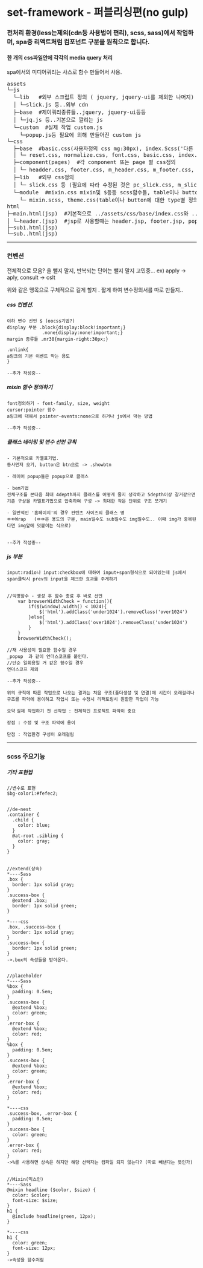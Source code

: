 # set-framework - 퍼블리싱편(no gulp)

<!-- ## 부트스트랩처럼 규정을 만들려고 합니다. -->

### 전처리 환경(less는제외(cdn등 사용법이 편리), scss, sass)에서 작업하며, spa중 리액트처럼 컴포넌트 구분을 원칙으로 합니다. 

#### 한 개의 css파일안에 각각의 media query 처리

spa에서의 미디어쿼리는 사스로 함수 만들어서 사용. 

<pre>
assets 
└─js
  └─lib   #외부 스크립트 정의 ( jquery, jquery-ui를 제외한 나머지)
  │ └─slick.js 등..외부 cdn
  ├─base  #제이쿼리종류들..jquery, jquery-ui등등
  │ └─jq.js 등..기본으로 깔리는 js
  └─custom  #실제 작업 custom.js
    └─popup.js등 필요에 의해 만들어진 custom js
└─css
  ├─base  #basic.css(사용자정의 css mg:30px), index.Scss('다른 css들 @import');
  │ └─ reset.css, normalize.css, font.css, basic.css, index.css
  ├─component(pages)  #각 component 또는 page 별 css정의
  │ └─ headder.css, footer.css, m_header.css, m_footer.css, admin_page.css 등
  ├─lib   #외부 css정의 
  │ └─ slick.css 등 (필요에 따라 수정된 것은 pc_slick.css, m_slick.css와 같이 덮어씌우기로 사용)
  └─module  #mixin.css mixin및 $등등 scss함수들, table이나 button에 대한 타입별 style정의들 
    └─ mixin.scss, theme.css(table이나 button에 대한 type별 정의) -> index.css로 묶을수있다. 
html
├─main.html(jsp)  #기본적으로 ../assets/css/base/index.css와 ../assets/css/module/index.css 를 불러오고, 필요에 따라 정의된 css불러오기 
│ └─header.(jsp)  #jsp로 사용할때는 header.jsp, footer.jsp, popup.jsp 등등 공통으로 쓰이는 것들 분할
├─sub1.html(jsp)
└─sub..html(jsp)
</pre>

- - -

### 컨벤션

전체적으로 모음? 을 뺄지 말지, 반복되는 단어는 뺄지 말지 고민중...
ex) apply -> aply, consult -> cslt

위와 같은 맹목으로 구체적으로 길게 할지 . 짧게 하여 변수정의서를 따로 만들지..

##### css 컨벤션.
```
이하 변수 선언 $ (oocss기법?)
display 부분 .block{display:block!important;}
             .none{display:none!important;}
margin 종류들 .mr30{margin-right:30px;}

.unlink{
a링크의 기본 이벤트 막는 용도
}

--추가 작성중--
```

##### mixin 함수 정의하기
```
font정의하기 - font-family, size, weight
cursor:pointer 함수 
a링크에 대해서 pointer-events:none으로 하거나 js에서 막는 방법 

--추가 작성중--
```

##### 클래스 네이밍 및 변수 선언 규칙
```
- 기본적으로 카멜표기법.
동사먼저 오기, button은 btn으로 -> .showbtn

- 레이어 popup들은 popup으로 클래스 

- bem기법 
전체구조를 본다음 최대 4depth까지 클래스를 어떻게 줄지 생각하고 5depth이상 갈거같으면 기존 구상을 카멜표기법으로 압축하여 구성 -> 최대한 작은 단위로 구조 쪼개기

- 일반적인 '홈페이지'의 경우 컨텐츠 사이즈의 클래스 명 
ㅁㅁWrap   (ㅁㅁ은 용도의 구분, main일수도 sub일수도 img일수도.. 이때 img가 중복된다면 img앞에 덧붙이는 식으로) 


--추가 작성중--
```

##### js 부분 
```
input:radio나 input:checkbox에 대하여 input+span형식으로 되어있는데 js에서 span클릭시 prev의 input을 체크한 효과를 주게하기


//익명함수 - 생성 후 함수 종료 후 바로 선언
    var browserWidthCheck = function(){
        if($(window).width() < 1024){
            $('html').addClass('under1024').removeClass('over1024')
        }else{
            $('html').addClass('over1024').removeClass('under1024')
        }
    }
    browserWidthCheck();
    
//재 사용성이 필요한 함수일 경우
_popup  과 같이 언더스코프를 붙인다. 
//단순 일회용일 거 같은 함수일 경우
언더스코프 제외

--추가 작성중--
```

`위의 규칙에 따른 작업으로 나오는 결과는 처음 구조(폴더생성 및 연결)에 시간이 오래걸리나구조를 파악에 용이하고 작업시 또는 수정시 리팩토링시 원할한 작업이 가능`

`요약`
`실제 작업하기 전 선작업 : 전체적인 프로젝트 파악이 중요 `

`장점 : 수정 및 구조 파악에 용이`

`단점 : 작업환경 구성이 오래걸림`


- - -

### scss 주요기능


##### 기타 표현법
```
//변수로 표현
$bg-color1:#fefec2;


//de-nest
.container {
  .child {
    color: blue;
  }
  @at-root .sibling {
    color: gray;
  }
}


//extend(상속)
*----Sass
.box {
  border: 1px solid gray;
}
.success-box {
  @extend .box;
  border: 1px solid green;
}

*----css
.box, .success-box {
  border: 1px solid gray;
}
.success-box {
  border: 1px solid green;
}
->.box의 속성들을 받아온다. 


//placeholder 
*----Sass
%box {
  padding: 0.5em;
}
.success-box {
  @extend %box;
  color: green;
}
.error-box {
  @extend %box;
  color: red;
}
%box {
  padding: 0.5em;
}
.success-box {
  @extend %box;
  color: green;
}
.error-box {
  @extend %box;
  color: red;
}

*----css
.success-box, .error-box {
  padding: 0.5em;
}
.success-box {
  color: green;
}
.error-box {
  color: red;
}
->%를 사용하면 상속은 하지만 해당 선택자는 컴파일 되지 않는다? (따로 빼낸다는 뜻인가)


//Mixin(믹스인)
*----Sass
@mixin headline ($color, $size) {
  color: $color;
  font-size: $size;
}
h1 {
  @include headline(green, 12px);
}

*----css
h1 {
  color: green;
  font-size: 12px;
}
->속성을 함수처럼 
```
